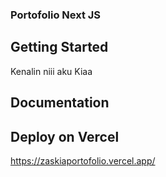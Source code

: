 ### Portofolio Next JS

## Getting Started

Kenalin niii aku Kiaa

## Documentation



## Deploy on Vercel

https://zaskiaportofolio.vercel.app/
